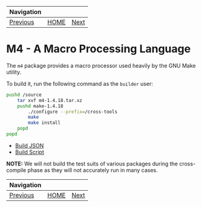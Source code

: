 | Navigation |||
| --- | --- | ---: |
| [Previous](../LinuxHeaders/) | [HOME](../../README.md) | [Next](../NCurses/) |

# M4 - A Macro Processing Language

The `m4` package provides a macro processor used heavily by the GNU Make utility.

To build it, run the following command as the `builder` user:

```bash
pushd /source
    tar xvf m4-1.4.18.tar.xz
    pushd make-1.4.18
        ./configure --prefix=/cross-tools
        make
        make install
    popd
popd
```

- [Build JSON](build.json)
- [Build Script](build.sh)

**NOTE:** We will not build the test suits of various packages during the cross-compile phase as they will not accurately run in many cases.

| Navigation |||
| --- | --- | ---: |
| [Previous](../LinuxHeaders/) | [HOME](../../README.md) | [Next](../NCurses/) |
